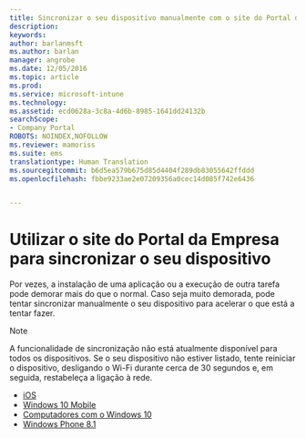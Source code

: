 ```yaml
---
title: Sincronizar o seu dispositivo manualmente com o site do Portal da Empresa | Documentos da Microsoft
description: 
keywords: 
author: barlanmsft
ms.author: barlan
manager: angrobe
ms.date: 12/05/2016
ms.topic: article
ms.prod: 
ms.service: microsoft-intune
ms.technology: 
ms.assetid: ecd0628a-3c8a-4d6b-8985-1641dd24132b
searchScope:
- Company Portal
ROBOTS: NOINDEX,NOFOLLOW
ms.reviewer: mamoriss
ms.suite: ems
translationtype: Human Translation
ms.sourcegitcommit: b6d5ea579b675d85d4404f289db83055642ffddd
ms.openlocfilehash: fbbe9233ae2e07209356a0cec14d085f742e6436


---
```



# <a name="use-the-company-portal-website-to-sync-your-device"></a>Utilizar o site do Portal da Empresa para sincronizar o seu dispositivo

Por vezes, a instalação de uma aplicação ou a execução de outra tarefa pode demorar mais do que o normal. Caso seja muito demorada, pode tentar sincronizar manualmente o seu dispositivo para acelerar o que está a tentar fazer.

> [!Note]
> A funcionalidade de sincronização não está atualmente disponível para todos os dispositivos. Se o seu dispositivo não estiver listado, tente reiniciar o dispositivo, desligando o Wi-Fi durante cerca de 30 segundos e, em seguida, restabeleça a ligação à rede.

* [iOS](sync-your-device-manually-ios.md)
* [Windows 10 Mobile](sync-your-device-manually-windows.md#windows-10-mobile)
* [Computadores com o Windows 10](sync-your-device-manually-windows.md#windows-10-desktop)
* [Windows Phone 8.1](sync-your-device-manually-windows.md#windows-phone-81)



<!--HONumber=Dec16_HO2-->


